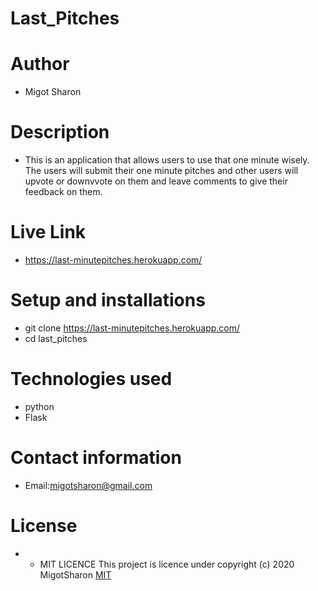 # Last_Pitches

# Author
* Migot Sharon

# Description
* This is an application that allows users to use that one minute wisely. The users will submit their one minute pitches and other users will upvote or downvvote on them and leave comments to give their feedback on them.

# Live Link
* https://last-minutepitches.herokuapp.com/


# Setup and installations
* git clone https://last-minutepitches.herokuapp.com/
* cd last_pitches

# Technologies used
* python
* Flask

# Contact information
* Email:migotsharon@gmail.com

# License
* * MIT LICENCE</a>
This  project is licence under <a href="https://opensource.org/licenses/MIT"></a>
copyright (c) 2020 MigotSharon
[MIT](https://github.com/MigotSharon/Last_Pitches/blob/master/LICENSE)

